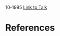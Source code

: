 

10-1995
[Link to Talk](https://www.churchofjesuschrist.org/study/general-conference/1995/10/saturday-morning-session?lang=eng)



# References
